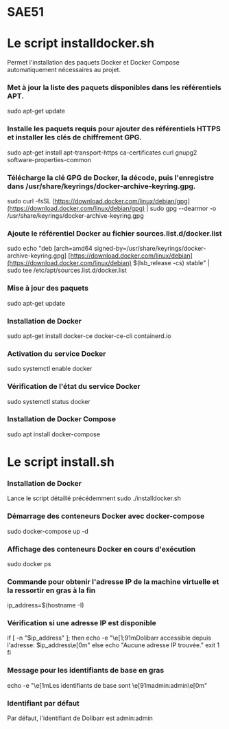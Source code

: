 
# SAE51

# Le script installdocker.sh

Permet l'installation des paquets Docker et Docker Compose automatiquement nécessaires au projet.

### Met à jour la liste des paquets disponibles dans les référentiels APT.

sudo apt-get update

### Installe les paquets requis pour ajouter des référentiels HTTPS et installer les clés de chiffrement GPG.

sudo apt-get install apt-transport-https ca-certificates curl gnupg2 software-properties-common

### Télécharge la clé GPG de Docker, la décode, puis l'enregistre dans /usr/share/keyrings/docker-archive-keyring.gpg.

sudo curl -fsSL [https://download.docker.com/linux/debian/gpg](https://download.docker.com/linux/debian/gpg) | sudo gpg --dearmor -o /usr/share/keyrings/docker-archive-keyring.gpg

### Ajoute le référentiel Docker au fichier sources.list.d/docker.list

sudo echo "deb [arch=amd64 signed-by=/usr/share/keyrings/docker-archive-keyring.gpg] [https://download.docker.com/linux/debian](https://download.docker.com/linux/debian) $(lsb_release -cs) stable" | sudo tee /etc/apt/sources.list.d/docker.list

### Mise à jour des paquets

sudo apt-get update

### Installation de Docker

sudo apt-get install docker-ce docker-ce-cli containerd.io

### Activation du service Docker

sudo systemctl enable docker

### Vérification de l'état du service Docker

sudo systemctl status docker

### Installation de Docker Compose

sudo apt install docker-compose

# Le script install.sh

### Installation de Docker

Lance le script détaillé précédemment sudo ./installdocker.sh

### Démarrage des conteneurs Docker avec docker-compose

sudo docker-compose up -d

### Affichage des conteneurs Docker en cours d'exécution

sudo docker ps

### Commande pour obtenir l'adresse IP de la machine virtuelle et la ressortir en gras à la fin

ip_address=$(hostname -I)

### Vérification si une adresse IP est disponible

if [ -n "$ip_address" ]; then echo -e "\e[1;91mDolibarr accessible depuis l'adresse: $ip_address\e[0m" else echo "Aucune adresse IP trouvée." exit 1 fi

### Message pour les identifiants de base en gras

echo -e "\e[1mLes identifiants de base sont \e[91madmin:admin\e[0m"

### Identifiant par défaut

Par défaut, l'identifiant de Dolibarr est admin:admin

